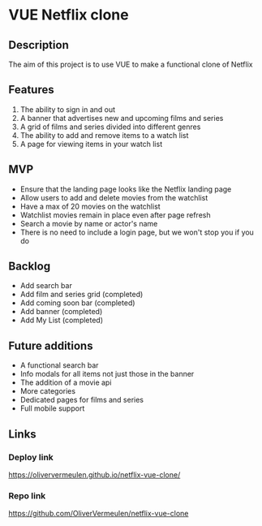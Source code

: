 # VUE Netflix clone

## Description

The aim of this project is to use VUE to make a functional clone of Netflix

## Features

1. The ability to sign in and out
2. A banner that advertises new and upcoming films and series
3. A grid of films and series divided into different genres
4. The ability to add and remove items to a watch list
5. A page for viewing items in your watch list

## MVP

- Ensure that the landing page looks like the Netflix landing page
- Allow users to add and delete movies from the watchlist
- Have a max of 20 movies on the watchlist
- Watchlist movies remain in place even after page refresh
- Search a movie by name or actor's name
- There is no need to include a login page, but we won't stop you if you do

## Backlog

- Add search bar
- Add film and series grid (completed)
- Add coming soon bar (completed)
- Add banner (completed)
- Add My List (completed)

## Future additions

- A functional search bar
- Info modals for all items not just those in the banner
- The addition of a movie api
- More categories
- Dedicated pages for films and series
- Full mobile support

## Links

### Deploy link

https://oliververmeulen.github.io/netflix-vue-clone/

### Repo link

https://github.com/OliverVermeulen/netflix-vue-clone
